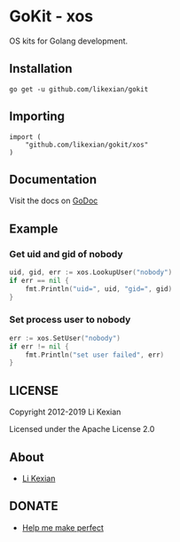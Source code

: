 # GoKit - xos

OS kits for Golang development.

## Installation

    go get -u github.com/likexian/gokit

## Importing

    import (
        "github.com/likexian/gokit/xos"
    )

## Documentation

Visit the docs on [GoDoc](https://godoc.org/github.com/likexian/gokit/xos)

## Example

### Get uid and gid of nobody

```go
uid, gid, err := xos.LookupUser("nobody")
if err == nil {
    fmt.Println("uid=", uid, "gid=", gid)
}
```

### Set process user to nobody

```go
err := xos.SetUser("nobody")
if err != nil {
    fmt.Println("set user failed", err)
}
```

## LICENSE

Copyright 2012-2019 Li Kexian

Licensed under the Apache License 2.0

## About

- [Li Kexian](https://www.likexian.com/)

## DONATE

- [Help me make perfect](https://www.likexian.com/donate/)
